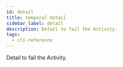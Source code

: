 ```yaml
---
id: detail
title: temporal detail
sidebar_label: detail
description: Detail to fail the Activity.
tags:
  - cli-reference
---
```


Detail to fail the Activity.
